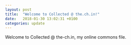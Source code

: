 ```yaml
---
layout: post
title:  "Welcome to Collected @ the.ch.in!"
date:   2018-01-30 13:02:31 +0100
categories: update
--- 
```


Welcome to Collected @ the-ch.in, my online commons file.


